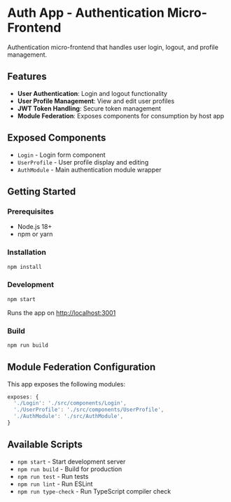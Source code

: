 # Auth App - Authentication Micro-Frontend

Authentication micro-frontend that handles user login, logout, and profile management.

## Features

- **User Authentication**: Login and logout functionality
- **User Profile Management**: View and edit user profiles
- **JWT Token Handling**: Secure token management
- **Module Federation**: Exposes components for consumption by host app

## Exposed Components

- `Login` - Login form component
- `UserProfile` - User profile display and editing
- `AuthModule` - Main authentication module wrapper

## Getting Started

### Prerequisites

- Node.js 18+
- npm or yarn

### Installation

```bash
npm install
```

### Development

```bash
npm start
```

Runs the app on [http://localhost:3001](http://localhost:3001)

### Build

```bash
npm run build
```

## Module Federation Configuration

This app exposes the following modules:

```javascript
exposes: {
  './Login': './src/components/Login',
  './UserProfile': './src/components/UserProfile',
  './AuthModule': './src/AuthModule',
}
```

## Available Scripts

- `npm start` - Start development server
- `npm run build` - Build for production
- `npm run test` - Run tests
- `npm run lint` - Run ESLint
- `npm run type-check` - Run TypeScript compiler check